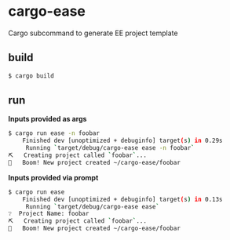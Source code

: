 # cargo-ease
Cargo subcommand to generate EE project template

## build

```bash
$ cargo build
```

## run

**Inputs provided as args**

```bash
$ cargo run ease -n foobar
    Finished dev [unoptimized + debuginfo] target(s) in 0.29s
     Running `target/debug/cargo-ease ease -n foobar`
⛏   Creating project called `foobar`...
🦄   Boom! New project created ~/cargo-ease/foobar       
```

**Inputs provided via prompt**

```bash
$ cargo run ease
    Finished dev [unoptimized + debuginfo] target(s) in 0.13s
     Running `target/debug/cargo-ease ease`
❔  Project Name: foobar
⛏   Creating project called `foobar`...
🦄   Boom! New project created ~/cargo-ease/foobar            
```
